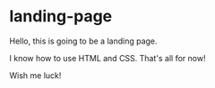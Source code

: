 # landing-page

Hello, this is going to be a landing page. 

I know how to use HTML and CSS. That's all for now!

Wish me luck!